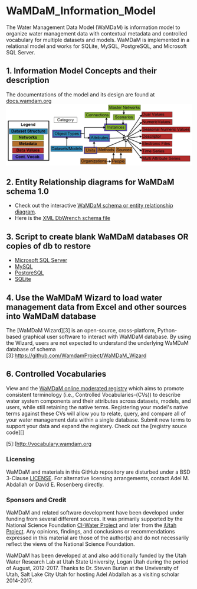 # WaMDaM_Information_Model

The Water Management Data Model (WaMDaM) is information model to organize water management data with contextual metadata and controlled vocabulary for multiple datasets and models. WaMDaM is implemented in a relational model and works for SQLite, MySQL, PostgreSQL, and Microsoft SQL Server. 

## 1. Information Model Concepts and their description

The documentations of the model and its design are found at [docs.wamdam.org](http://docs.wamdam.org/DesignDocumentation/Desing_Req/)
![](Documentation/WaMDaM_Conceptual.jpg)


## 2. Entity Relationship diagrams for WaMDaM schema 1.0

* Check out the interactive [WaMDaM schema or entity relationship diagram][1]. 
* Here is the [XML DbWrench schema file][2] 

[1]:http://schema.wamdam.org/diagrams/01_WaMDaM.html
[2]:/XML_schema

## 3. Script to create blank WaMDaM databases OR copies of db to restore 
* [Microsoft SQL Server](database_schemas/MS_SQL_Server)
* [MySQL](database_schemas/MySQL)
* [PostgreSQL](/database_schemas/PostgreSQL)
* [SQLite](/database_schemas/SQLite)


## 4. Use the WaMDaM Wizard to load water management data from Excel and other sources into WaMDaM database 
The [WaMDaM Wizard][3] is an open-source, cross-platform, Python-based graphical user software to interact with WaMDaM database. By using the Wizard, users are not expected to understand the underlying WaMDaM database of schema
[3]:https://github.com/WamdamProject/WaMDaM_Wizard


## 6. Controlled Vocabularies
View and the [WaMDaM online moderated registry][4] which aims to promote consistent terminology (i.e., Controlled Vocabularies-(CVs)) to describe water system components and their attributes across datasets, models, and users, while still retaining the native terms. Registering your model's native terms against these CVs will allow you to relate, query, and compare all of your water management data within a single database. Submit new terms to support your data and expand the registery. Check out the [registry souce code][]  

[4]:https://github.com/WamdamProject/WaMDaM_ControlledVocabularies
[5]:(http://vocabulary.wamdam.org


### Licensing  
WaMDaM and materials in this GitHub repository are disturbed under a BSD 3-Clause [LICENSE](/LICENSE). 
For alternative licensing arrangements, contact Adel M. Abdallah or David E. Rosenberg directly.    


### Sponsors and Credit  
WaMDaM and related software development have been developed under funding from several different sources. It was primarily supported by the National Science Foundation <a href="http://www.nsf.gov/awardsearch/showAward?AWD_ID=1135482" target="_blank">CI-Water Project</a> and later from the <a href="https://www.nsf.gov/awardsearch/showAward?AWD_ID=1208732" target="_blank">iUtah Project</a>. 
Any opinions, findings, and conclusions or recommendations expressed in this material are those of the author(s) and do not necessarily reflect the views of the National Science Foundation.    

WaMDaM has been developed at and also additionally funded by the Utah Water Research Lab at Utah State University, Logan Utah during the period of August, 2012-2017. Thanks to Dr. Steven Burian at the Unviversity of Utah, Salt Lake City Utah for hosting Adel Abdallah as a visiting scholar 2014-2017.  

